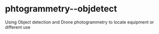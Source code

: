 # phtogrammetry--objdetect
Using Object detection and Drone photogrammetry to locate equipment or different use
